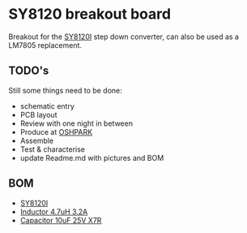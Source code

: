# SY8120 breakout board
Breakout for the [SY8120I](https://datasheet.lcsc.com/szlcsc/2001171834_Silergy-Corp-SY8120IABC_C479076.pdf) step down converter, can also be used as a LM7805 replacement.
## TODO's
Still some things need to be done:
* schematic entry 
* PCB layout
* Review with one night in between
* Produce at [OSHPARK](https://oshpark.com/)
* Assemble
* Test & characterise
* update Readme.md with pictures and BOM
## BOM
* [SY8120I](https://lcsc.com/product-detail/DC-DC-Converters_Silergy-Corp-SY8120IABC_C479076.html)
* [Inductor 4.7uH 3.2A](https://lcsc.com/product-detail/Inductors-SMD_TDK-SLF6045T-4R7N2R4-3PF_C93218.html)
* [Capacitor 10uF 25V X7R](https://lcsc.com/product-detail/Multilayer-Ceramic-Capacitors-MLCC-SMD-SMT_Samsung-Electro-Mechanics-CL31B106KAHNNNE_C14860.html)

